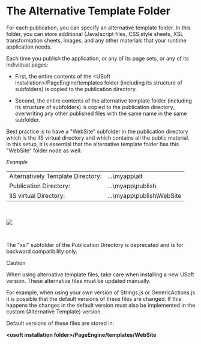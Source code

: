 # The Alternative Template Folder

For each publication, you can specify an alternative template folder. In this folder, you can store additional (Java)script files, CSS style sheets, XSL transformation sheets, images, and any other materials that your runtime application needs.

Each time you publish the application, or any of its page sets, or any of its individual pages:

- First, the entire contents of the \<USoft installation>/PageEngine/templates folder (including its structure of subfolders) is copied to the publication directory.

- Second, the entire contents of the alternative template folder (including its structure of subfolders) is copied to the publication directory, overwriting any other published files with the same name in the same subfolder.

Best practice is to have a "WebSite" subfolder in the publication directory which is the IIS virtual directory and which contains all the public material. In this setup, it is essential that the alternative template folder has this "WebSite" folder node as well:

*Example*

|        |        |
|--------|--------|
|Alternatively Template Directory:|...\\myapp\\alt|
|Publication Directory:|...\\myapp\\publish|
|IIS virtual Directory:|...\\myapp\\publish\\WebSite|



 

![](/api/Web%20and%20app%20UIs/Publication%20configurations/assets/3f3827e9-0f44-45fd-be4b-2b214ad807fa.png)

 

The "xsl" subfolder of the Publication Directory is deprecated and is for backward compatibility only.



> [!CAUTION]
> When using alternative template files, take care when installing a new USoft version. These alternative files must be updated manually.

For example, when using your own version of Strings.js or GenericActions.js it is possible that the default versions of these files are changed. If this happens the changes in the default version must also be implemented in the custom (Alternative Template) version.

Default versions of these files are stored in:

**\<usoft installation folder>/PageEngine/templates/WebSite**